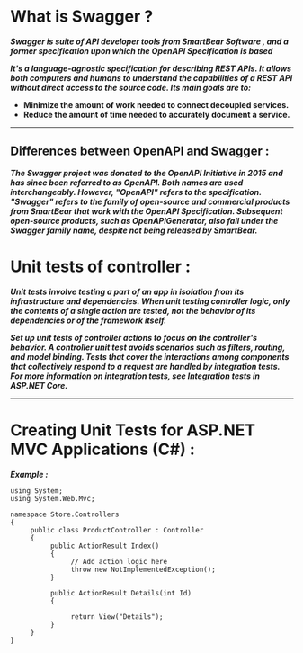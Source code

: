 # What is Swagger ?

***Swagger is suite of API developer tools from SmartBear Software ,  and a former specification upon which the OpenAPI Specification is based***

***It's a language-agnostic specification for describing REST APIs. It allows both computers and humans to understand the capabilities of a REST API without direct access to the source code. Its main goals are to:***

- **Minimize the amount of work needed to connect decoupled services.**
- **Reduce the amount of time needed to accurately document a service.**

---

## Differences between OpenAPI and Swagger :

***The Swagger project was donated to the OpenAPI Initiative in 2015 and has since been referred to as OpenAPI. Both names are used interchangeably. However, "OpenAPI" refers to the specification. "Swagger" refers to the family of open-source and commercial products from SmartBear that work with the OpenAPI Specification. Subsequent open-source products, such as OpenAPIGenerator, also fall under the Swagger family name, despite not being released by SmartBear.***


# Unit tests of controller :

***Unit tests involve testing a part of an app in isolation from its infrastructure and dependencies. When unit testing controller logic, only the contents of a single action are tested, not the behavior of its dependencies or of the framework itself.***

***Set up unit tests of controller actions to focus on the controller's behavior. A controller unit test avoids scenarios such as filters, routing, and model binding. Tests that cover the interactions among components that collectively respond to a request are handled by integration tests. For more information on integration tests, see Integration tests in ASP.NET Core.***

---

# Creating Unit Tests for ASP.NET MVC Applications (C#) :

***Example :***

```
using System;
using System.Web.Mvc;

namespace Store.Controllers
{
     public class ProductController : Controller
     {
          public ActionResult Index()
          {
               // Add action logic here
               throw new NotImplementedException();
          }

          public ActionResult Details(int Id)
          {

               return View("Details");
          }
     }
}

```